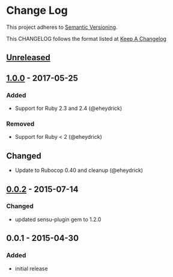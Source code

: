 # Change Log
This project adheres to [Semantic Versioning](http://semver.org/).

This CHANGELOG follows the format listed at [Keep A Changelog](http://keepachangelog.com/)

## [Unreleased]

## [1.0.0] - 2017-05-25
### Added
- Support for Ruby 2.3 and 2.4 (@eheydrick)

### Removed
- Support for Ruby < 2 (@eheydrick)

## Changed
- Update to Rubocop 0.40 and cleanup (@eheydrick)

## [0.0.2] - 2015-07-14
### Changed
- updated sensu-plugin gem to 1.2.0

## 0.0.1 - 2015-04-30
### Added
- initial release

[Unreleased]: https://github.com/sensu-plugins/sensu-plugins-sip/compare/1.0.0...HEAD
[1.0.0]: https://github.com/sensu-plugins/sensu-plugins-sip/compare/0.0.2...1.0.0
[0.0.2]: https://github.com/sensu-plugins/sensu-plugins-sip/compare/0.0.1...0.0.2
